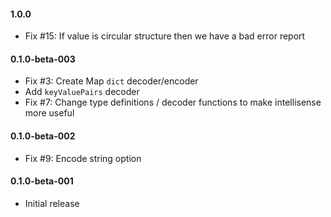 #### 1.0.0

* Fix #15: If value is circular structure then we have a bad error report

#### 0.1.0-beta-003

* Fix #3: Create Map `dict` decoder/encoder
* Add `keyValuePairs` decoder
* Fix #7: Change type definitions / decoder functions to make intellisense more useful

#### 0.1.0-beta-002

* Fix #9: Encode string option

#### 0.1.0-beta-001

* Initial release
